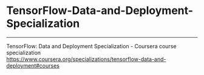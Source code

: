 # TensorFlow-Data-and-Deployment-Specialization
*************************************************************


TensorFlow: Data and Deployment Specialization - Coursera course specialization   
https://www.coursera.org/specializations/tensorflow-data-and-deployment#courses


